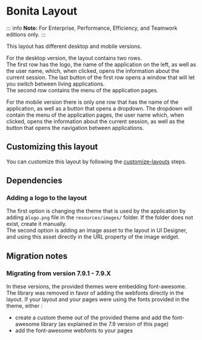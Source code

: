# Bonita Layout

::: info
**Note:** For Enterprise, Performance, Efficiency, and Teamwork editions only.
:::

This layout has different desktop and mobile versions.  

For the desktop version, the layout contains two rows.  
The first row has the logo, the name of the application on the left, as well as the user name, which, when clicked, 
opens the information about the current session. The last button of the first row opens a window that will let you 
switch between living applications.  
The second row contains the menu of the application pages.  

For the mobile version there is only one row that has the name of the application, as well as a button that opens a 
dropdown. The dropdown will contain the menu of the application pages, the user name which, when clicked, opens the 
information about the current session, as well as the button that opens the navigation between applications.

## Customizing this layout

You can customize this layout by following the [customize-layouts](customize-layouts.md) steps.

## Dependencies

### Adding a logo to the layout

The first option is changing the theme that is used by the application by adding a`logo.png` file in the 
`resources/images/` folder. If the folder does not exist, create it manually.  
The second option is adding an image asset to the layout in UI Designer, and using this asset directly in the URL 
property of the image widget.

## Migration notes

### Migrating from version 7.9.1 - 7.9.X

In these versions, the provided themes were embedding font-awesome. The library was removed in favor of adding the webfonts directly in the layout. If your layout and your pages were using the fonts provided in the theme, either :
* create a custom theme out of the provided theme and add the font-awesome library (as explained in the 7.9 version of this page)
* add the font-awesome webfonts to your pages
